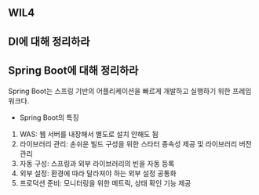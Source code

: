 ## WIL4

DI에 대해 정리하라
---



Spring Boot에 대해 정리하라
---
Spring Boot는 스프링 기반의 어플리케이션을 빠르게 개발하고 실행하기 위한 프레임워크다.

* Spring Boot의 특징
1. WAS: 웹 서버를 내장해서 별도로 설치 안해도 됨
2. 라이브러리 관리: 손쉬운 빌드 구성을 위한 스타터 종속성 제공 및 라이브러리 버전 관리
3. 자동 구성: 스프링과 외부 라이브러리의 빈을 자동 등록
4. 외부 설정: 환경에 따라 달라져야 하는 외부 설정 공통화
5. 프로덕션 준비: 모니터링을 위한 메트릭, 상태 확인 기능 제공

